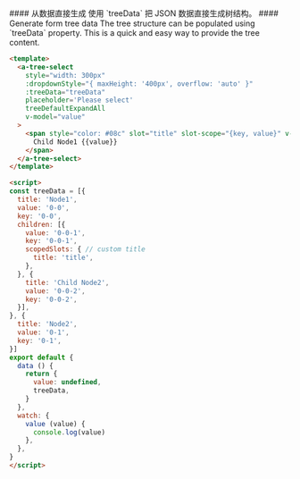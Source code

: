 <cn>
#### 从数据直接生成
使用 `treeData` 把 JSON 数据直接生成树结构。
</cn>

<us>
#### Generate form tree data
The tree structure can be populated using `treeData` property. This is a quick and easy way to provide the tree content.
</us>

```html
<template>
  <a-tree-select
    style="width: 300px"
    :dropdownStyle="{ maxHeight: '400px', overflow: 'auto' }"
    :treeData="treeData"
    placeholder='Please select'
    treeDefaultExpandAll
    v-model="value"
  >
    <span style="color: #08c" slot="title" slot-scope="{key, value}" v-if="key='0-0-1'">
      Child Node1 {{value}}
    </span>
  </a-tree-select>
</template>

<script>
const treeData = [{
  title: 'Node1',
  value: '0-0',
  key: '0-0',
  children: [{
    value: '0-0-1',
    key: '0-0-1',
    scopedSlots: { // custom title
      title: 'title',
    },
  }, {
    title: 'Child Node2',
    value: '0-0-2',
    key: '0-0-2',
  }],
}, {
  title: 'Node2',
  value: '0-1',
  key: '0-1',
}]
export default {
  data () {
    return {
      value: undefined,
      treeData,
    }
  },
  watch: {
    value (value) {
      console.log(value)
    },
  },
}
</script>
```
